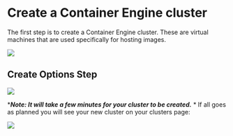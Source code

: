 # Create a Container Engine cluster
The first step is to create a Container Engine cluster. 
These are virtual machines that are used specifically for hosting images.

![](https://lh3.googleusercontent.com/-SzTnM7-n2Ak/V43mW8OWnnI/AAAAAAAAAjo/TeKVbdoa3mg/s0/2016-07-19_03-35-35.png)

## Create Options Step

![](https://lh3.googleusercontent.com/-7Fb1-Ba0FiI/V43oSRASZhI/AAAAAAAAAj8/CAxVllPnUtA/s0/2016-07-19_03-43-49.png)

****Note: It will take a few minutes for your cluster to be created.***
*
If all goes as planned you will see your new cluster on your clusters page:

![](https://goo.gl/jXD4Hs)